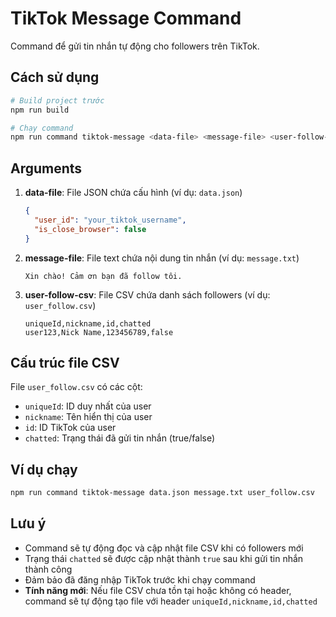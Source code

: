 # TikTok Message Command

Command để gửi tin nhắn tự động cho followers trên TikTok.

## Cách sử dụng

```bash
# Build project trước
npm run build

# Chạy command
npm run command tiktok-message <data-file> <message-file> <user-follow-csv>
```

## Arguments

1. **data-file**: File JSON chứa cấu hình (ví dụ: `data.json`)

   ```json
   {
     "user_id": "your_tiktok_username",
     "is_close_browser": false
   }
   ```

2. **message-file**: File text chứa nội dung tin nhắn (ví dụ: `message.txt`)

   ```
   Xin chào! Cảm ơn bạn đã follow tôi.
   ```

3. **user-follow-csv**: File CSV chứa danh sách followers (ví dụ: `user_follow.csv`)
   ```csv
   uniqueId,nickname,id,chatted
   user123,Nick Name,123456789,false
   ```

## Cấu trúc file CSV

File `user_follow.csv` có các cột:

- `uniqueId`: ID duy nhất của user
- `nickname`: Tên hiển thị của user
- `id`: ID TikTok của user
- `chatted`: Trạng thái đã gửi tin nhắn (true/false)

## Ví dụ chạy

```bash
npm run command tiktok-message data.json message.txt user_follow.csv
```

## Lưu ý

- Command sẽ tự động đọc và cập nhật file CSV khi có followers mới
- Trạng thái `chatted` sẽ được cập nhật thành `true` sau khi gửi tin nhắn thành công
- Đảm bảo đã đăng nhập TikTok trước khi chạy command
- **Tính năng mới**: Nếu file CSV chưa tồn tại hoặc không có header, command sẽ tự động tạo file với header `uniqueId,nickname,id,chatted`
